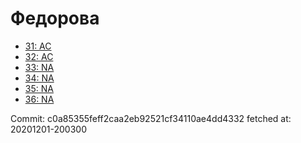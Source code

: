 # Федорова
- [31: AC](31.md)
- [32: AC](32.md)
- [33: NA](33.md)
- [34: NA](34.md)
- [35: NA](35.md)
- [36: NA](36.md)

Commit: c0a85355feff2caa2eb92521cf34110ae4dd4332
 fetched at: 20201201-200300

